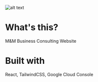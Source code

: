 ![alt text](https://github.com/christianbmartinez/mmbc/blob/main/public/assets/mmbc.jpg)

# What's this?

M&M Business Consulting Website

# Built with

React, TailwindCSS, Google Cloud Console
